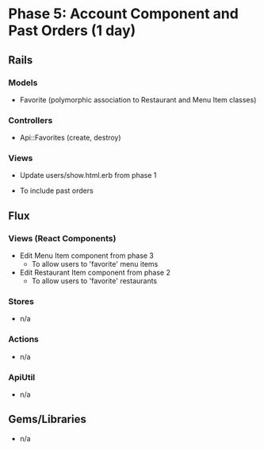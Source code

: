 # Phase 5: Account Component and Past Orders (1 day)

## Rails
### Models
* Favorite (polymorphic association to Restaurant and Menu Item classes)

### Controllers
* Api::Favorites (create, destroy)

### Views
* Update users/show.html.erb from phase 1
 - To include past orders

## Flux
### Views (React Components)
* Edit Menu Item component from phase 3
  - To allow users to 'favorite' menu items
* Edit Restaurant Item component from phase 2
  - To allow users to 'favorite' restaurants

### Stores
* n/a

### Actions
* n/a

### ApiUtil
* n/a

## Gems/Libraries
* n/a
